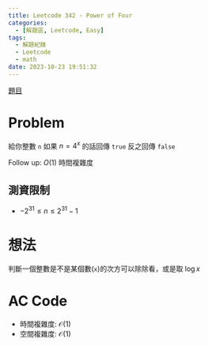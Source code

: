 ```yaml
---
title: Leetcode 342 - Power of Four
categories:
  - [解題區, Leetcode, Easy]
tags:
  - 解題紀錄
  - Leetcode
  - math
date: 2023-10-23 19:51:32
---
```


[題目](https://leetcode.com/problems/power-of-four/description/)

# Problem

給你整數 `n` 如果 $n = 4^x$ 的話回傳 `true` 反之回傳 `false`

Follow up: $O(1)$ 時間複雜度

## 測資限制

- $-2^31 \le n \le 2^31-1$

# 想法

判斷一個整數是不是某個數(`x`)的次方可以除除看，或是取 $\log{x}$

# AC Code

<script src="https://emgithub.com/embed-v2.js?target=https%3A%2F%2Fgithub.com%2Froy4801%2Fsolved_problems%2Fblob%2Fmaster%2Fleetcode%2F342.cpp%23L18-L27&style=github&type=code&showBorder=on&showLineNumbers=on&showFileMeta=on&showFullPath=on&showCopy=on"></script>

- 時間複雜度: $\mathcal{O}(1)$
- 空間複雜度: $\mathcal{O}(1)$

<!-- # 賞析


# 心得 -->

